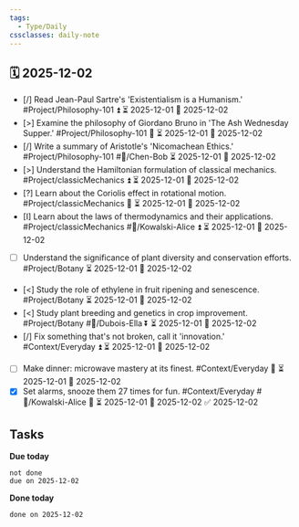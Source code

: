 ```yaml
---
tags:
  - Type/Daily
cssclasses: daily-note
---
```


## 🗓️ 2025-12-02

- [/] Read Jean-Paul Sartre's 'Existentialism is a Humanism.' #Project/Philosophy-101 ⏫ ⏳ 2025-12-01 📅 2025-12-02
- [>] Examine the philosophy of Giordano Bruno in 'The Ash Wednesday Supper.' #Project/Philosophy-101 🔺 ⏳ 2025-12-01 📅 2025-12-02
- [/] Write a summary of Aristotle's 'Nicomachean Ethics.' #Project/Philosophy-101 #👤/Chen-Bob ⏳ 2025-12-01 📅 2025-12-02
- [>] Understand the Hamiltonian formulation of classical mechanics. #Project/classicMechanics ⏫ ⏳ 2025-12-01 📅 2025-12-02
- [?] Learn about the Coriolis effect in rotational motion. #Project/classicMechanics 🔽 ⏳ 2025-12-01 📅 2025-12-02
- [I] Learn about the laws of thermodynamics and their applications. #Project/classicMechanics #👤/Kowalski-Alice ⏫ ⏳ 2025-12-01 📅 2025-12-02
- [ ] Understand the significance of plant diversity and conservation efforts. #Project/Botany ⏳ 2025-12-01 📅 2025-12-02
- [<] Study the role of ethylene in fruit ripening and senescence. #Project/Botany ⏳ 2025-12-01 📅 2025-12-02
- [<] Study plant breeding and genetics in crop improvement. #Project/Botany #👤/Dubois-Ella ⏬ ⏳ 2025-12-01 📅 2025-12-02
- [/] Fix something that's not broken, call it 'innovation.' #Context/Everyday ⏫ ⏳ 2025-12-01 📅 2025-12-02
- [ ] Make dinner: microwave mastery at its finest. #Context/Everyday 🔽 ⏳ 2025-12-01 📅 2025-12-02
- [x] Set alarms, snooze them 27 times for fun. #Context/Everyday #👤/Kowalski-Alice 🔼 ⏳ 2025-12-01 📅 2025-12-02 ✅ 2025-12-02

## Tasks

**Due today**

```tasks
not done
due on 2025-12-02
```

**Done today**

```tasks
done on 2025-12-02
```
            